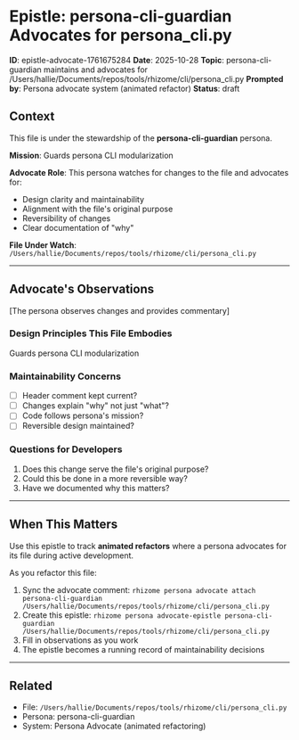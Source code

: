 # Epistle: persona-cli-guardian Advocates for persona_cli.py

**ID**: epistle-advocate-1761675284
**Date**: 2025-10-28
**Topic**: persona-cli-guardian maintains and advocates for /Users/hallie/Documents/repos/tools/rhizome/cli/persona_cli.py
**Prompted by**: Persona advocate system (animated refactor)
**Status**: draft

## Context

This file is under the stewardship of the **persona-cli-guardian** persona.

**Mission**: Guards persona CLI modularization

**Advocate Role**: This persona watches for changes to the file and advocates for:
- Design clarity and maintainability
- Alignment with the file's original purpose
- Reversibility of changes
- Clear documentation of "why"

**File Under Watch**: `/Users/hallie/Documents/repos/tools/rhizome/cli/persona_cli.py`

---

## Advocate's Observations

[The persona observes changes and provides commentary]

### Design Principles This File Embodies

Guards persona CLI modularization

### Maintainability Concerns

- [ ] Header comment kept current?
- [ ] Changes explain "why" not just "what"?
- [ ] Code follows persona's mission?
- [ ] Reversible design maintained?

### Questions for Developers

1. Does this change serve the file's original purpose?
2. Could this be done in a more reversible way?
3. Have we documented why this matters?

---

## When This Matters

Use this epistle to track **animated refactors** where a persona advocates for its file
during active development.

As you refactor this file:
1. Sync the advocate comment: `rhizome persona advocate attach persona-cli-guardian /Users/hallie/Documents/repos/tools/rhizome/cli/persona_cli.py`
2. Create this epistle: `rhizome persona advocate-epistle persona-cli-guardian /Users/hallie/Documents/repos/tools/rhizome/cli/persona_cli.py`
3. Fill in observations as you work
4. The epistle becomes a running record of maintainability decisions

---

## Related

- File: `/Users/hallie/Documents/repos/tools/rhizome/cli/persona_cli.py`
- Persona: persona-cli-guardian
- System: Persona Advocate (animated refactoring)

